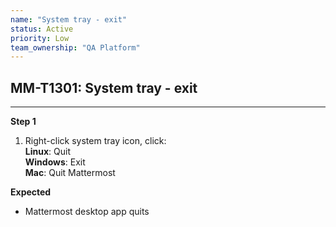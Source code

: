 ```yaml
---
name: "System tray - exit"
status: Active
priority: Low
team_ownership: "QA Platform"
---
```


## MM-T1301: System tray - exit

---

**Step 1**

1. Right-click system tray icon, click:\
   **Linux**: Quit\
   **Windows**: Exit\
   **Mac**: Quit Mattermost

**Expected**

- Mattermost desktop app quits
